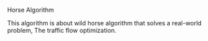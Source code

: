 Horse Algorithm

This algorithm is about wild horse algorithm that solves a real-world problem, The traffic flow optimization.
